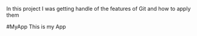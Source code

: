 In this project I was getting handle of the features of Git and how to apply them



#MyApp
This is my App
